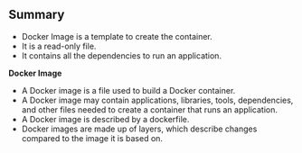 ## Summary 

- Docker Image is a template to create the container.
- It is a read-only file.
- It contains all the dependencies to run an application.

**Docker Image**

- A Docker image is a file used to build a Docker container.
- A Docker image may contain applications, libraries, tools, dependencies, and other files needed to create a container that runs an application.
- A Docker image is described by a dockerfile.
- Docker images are made up of layers, which describe changes compared to the image it is based on.
